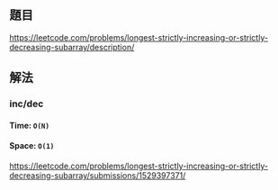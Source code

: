 ## 題目
https://leetcode.com/problems/longest-strictly-increasing-or-strictly-decreasing-subarray/description/

## 解法
### inc/dec
#### Time: `O(N)`
#### Space: `O(1)`
https://leetcode.com/problems/longest-strictly-increasing-or-strictly-decreasing-subarray/submissions/1529397371/
